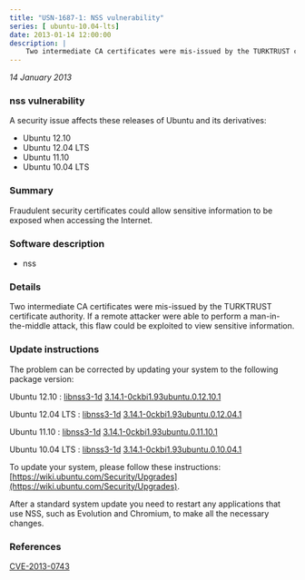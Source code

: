 ```yaml
---
title: "USN-1687-1: NSS vulnerability"
series: [ ubuntu-10.04-lts]
date: 2013-01-14 12:00:00
description: |
    Two intermediate CA certificates were mis-issued by the TURKTRUST certificate authority. If a remote attacker were able to perform a man-in-the-middle attack, this flaw could be exploited to view sensitive information. 
--- 
```

 
 

*14 January 2013*

### nss vulnerability

A security issue affects these releases of Ubuntu and its derivatives:

* Ubuntu 12.10
* Ubuntu 12.04 LTS
* Ubuntu 11.10
* Ubuntu 10.04 LTS

### Summary

Fraudulent security certificates could allow sensitive information to be exposed when accessing the Internet.

### Software description

* nss 

### Details

Two intermediate CA certificates were mis-issued by the TURKTRUST certificate authority. If a remote attacker were able to perform a man-in-the-middle attack, this flaw could be exploited to view sensitive information. 

### Update instructions

The problem can be corrected by updating your system to the following package version:

Ubuntu 12.10
 : [libnss3-1d](https://launchpad.net/ubuntu/+source/nss) <span> [3.14.1-0ckbi1.93ubuntu.0.12.10.1](https://launchpad.net/ubuntu/+source/nss/3.14.1-0ckbi1.93ubuntu.0.12.10.1) </span> 

Ubuntu 12.04 LTS
 : [libnss3-1d](https://launchpad.net/ubuntu/+source/nss) <span> [3.14.1-0ckbi1.93ubuntu.0.12.04.1](https://launchpad.net/ubuntu/+source/nss/3.14.1-0ckbi1.93ubuntu.0.12.04.1) </span> 

Ubuntu 11.10
 : [libnss3-1d](https://launchpad.net/ubuntu/+source/nss) <span> [3.14.1-0ckbi1.93ubuntu.0.11.10.1](https://launchpad.net/ubuntu/+source/nss/3.14.1-0ckbi1.93ubuntu.0.11.10.1) </span> 

Ubuntu 10.04 LTS
 : [libnss3-1d](https://launchpad.net/ubuntu/+source/nss) <span> [3.14.1-0ckbi1.93ubuntu.0.10.04.1](https://launchpad.net/ubuntu/+source/nss/3.14.1-0ckbi1.93ubuntu.0.10.04.1) </span> 

To update your system, please follow these instructions: [https://wiki.ubuntu.com/Security/Upgrades](https://wiki.ubuntu.com/Security/Upgrades).

After a standard system update you need to restart any applications that use NSS, such as Evolution and Chromium, to make all the necessary changes. 

### References

 
 [CVE-2013-0743](http://people.ubuntu.com/~ubuntu-security/cve/CVE-2013-0743)
 

